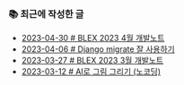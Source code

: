 ### 📚 최근에 작성한 글

<!-- BLEX:START -->
- [2023-04-30 # BLEX 2023 4월 개발노트](https://blex.me/@baealex/blex-2023-4%EC%9B%94-%EA%B0%9C%EB%B0%9C%EB%85%B8%ED%8A%B8)
- [2023-04-06 # Django migrate 잘 사용하기](https://blex.me/@baealex/django-migrate-%EC%9E%98-%EC%82%AC%EC%9A%A9%ED%95%98%EA%B8%B0)
- [2023-03-27 # BLEX 2023 3월 개발노트](https://blex.me/@baealex/blex-2023-3%EC%9B%94-%EA%B0%9C%EB%B0%9C%EB%85%B8%ED%8A%B8)
- [2023-03-12 # AI로 그림 그리기 &lpar;노코딩&rpar;](https://blex.me/@baealex/ai%EB%A1%9C-%EA%B7%B8%EB%A6%BC-%EA%B7%B8%EB%A6%AC%EA%B8%B0-%EB%85%B8%EC%BD%94%EB%94%A9)<!-- BLEX:END -->

<!-- YOUTUBE:START --><!-- YOUTUBE:END -->
